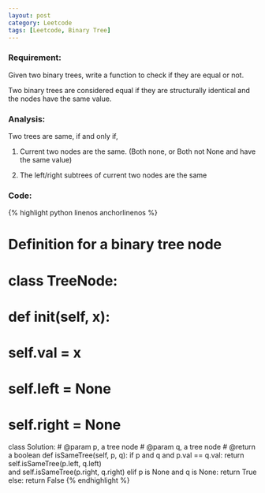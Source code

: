 ```yaml
---
layout: post
category: Leetcode
tags: [Leetcode, Binary Tree]
---
```

### Requirement:
Given two binary trees, write a function to check if they are equal or not.

Two binary trees are considered equal if they are structurally identical and the nodes have the same value.

### Analysis:
Two trees are same, if and only if,

1. Current two nodes are the same. (Both none, or Both not None and have the same value)

2. The left/right subtrees of current two nodes are the same

### Code:
{% highlight python  linenos anchorlinenos %}

# Definition for a  binary tree node
# class TreeNode:
#     def __init__(self, x):
#         self.val = x
#         self.left = None
#         self.right = None

class Solution:
    # @param p, a tree node
    # @param q, a tree node
    # @return a boolean
    def isSameTree(self, p, q):
        if p and q and p.val == q.val:
            return self.isSameTree(p.left, q.left) \
                   and self.isSameTree(p.right, q.right)
        elif p is None and q is None:
            return True
        else:
            return False
{% endhighlight %}